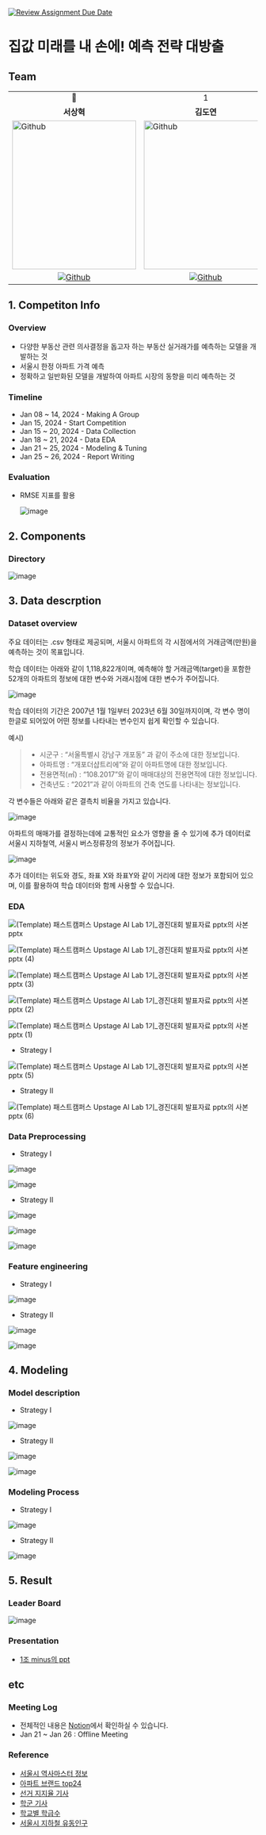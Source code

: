 [![Review Assignment Due Date](https://classroom.github.com/assets/deadline-readme-button-24ddc0f5d75046c5622901739e7c5dd533143b0c8e959d652212380cedb1ea36.svg)](https://classroom.github.com/a/g6ZC_OOE)
# 집값 미래를 내 손에! 예측 전략 대방출

## Team
<table>
  <tr>
    <td> <div align=center> 👑 </div> </td>
    <td> <div align=center>  1 </div> </td>
    <td> <div align=center>  2 </div> </td>
    <td> <div align=center>  3 </div> </td>
  </tr>
  <tr>
    <td> <div align=center> <b>서상혁</b> </div> </td>
    <td> <div align=center> <b>김도연</b> </div> </td>
    <td> <div align=center> <b>김다운</b> </div> </td>
    <td> <div align=center> <b>신동혁</b> </div> </td>
  </tr>
  <tr>
    <td> <img alt="Github" src ="https://github.com/UpstageAILab/upstage-ml-regression-01/assets/76687996/a4dbcdb5-1d28-4b91-8555-1168abffc1d0" width="250" height="300"/> </td>
    <td> <img alt="Github" src ="https://github.com/UpstageAILab/upstage-ml-regression-01/assets/76687996/3d913931-5797-4689-aea2-3ef12bc47ef0" width="250" height="300"/> </td>
    <td> <img alt="Github" src ="https://github.com/UpstageAILab/upstage-ml-regression-01/assets/76687996/0f945311-9828-4e50-a60c-fc4db3fa3b9d" width="250" height="300"/> </td>
    <td> <img alt="Github" src ="https://github.com/UpstageAILab/upstage-ml-regression-01/assets/76687996/c4cb11ba-e02f-4776-97c8-9585ae4b9f1d" width="250" height="300"/> </td>
  </tr>
  <tr>
    <td> <div align=center> <a href="https://github.com/devhyuk96"> <img alt="Github" src ="https://img.shields.io/badge/Github-181717.svg?&style=plastic&logo=Github&logoColor=white"/> </div> </td>
    <td> <div align=center> <a href="https://github.com/d-yeon"> <img alt="Github" src ="https://img.shields.io/badge/Github-181717.svg?&style=plastic&logo=Github&logoColor=white"/> </div> </td>
    <td> <div align=center> <a href="https://github.com/Daw-ny"> <img alt="Github" src ="https://img.shields.io/badge/Github-181717.svg?&style=plastic&logo=Github&logoColor=white"/> </div> </td>
    <td> <div align=center> <a href="https://github.com/HyeokHam"> <img alt="Github" src ="https://img.shields.io/badge/Github-181717.svg?&style=plastic&logo=Github&logoColor=white"/> </div> </td>
    </tr>
</table>

      
## 1. Competiton Info

### Overview

- 다양한 부동산 관련 의사결정을 돕고자 하는 부동산 실거래가를 예측하는 모델을 개발하는 것
- 서울시 한정 아파트 가격 예측
- 정확하고 일반화된 모델을 개발하여 아파트 시장의 동향을 미리 예측하는 것

### Timeline

- Jan 08 ~ 14, 2024 - Making A Group
- Jan 15, 2024 - Start Competition
- Jan 15 ~ 20, 2024 - Data Collection
- Jan 18 ~ 21, 2024 - Data EDA
- Jan 21 ~ 25, 2024 - Modeling & Tuning
- Jan 25 ~ 26, 2024 - Report Writing

### Evaluation

- RMSE 지표를 활용
  
  ![image](https://github.com/UpstageAILab/upstage-ml-regression-01/assets/76687996/5cfa5fdc-7256-4972-98af-f15ad54f8361)


## 2. Components

### Directory

![image](https://github.com/UpstageAILab/upstage-ml-regression-01/assets/76687996/cc50aae1-aebd-4fe0-8d1e-30f6c576b236)


## 3. Data descrption

### Dataset overview

주요 데이터는 .csv 형태로 제공되며, 서울시 아파트의 각 시점에서의 거래금액(만원)을 예측하는 것이 목표입니다.

학습 데이터는 아래와 같이 1,118,822개이며, 예측해야 할 거래금액(target)을 포함한 52개의 아파트의 정보에 대한 변수와 거래시점에 대한 변수가 주어집니다.

![image](https://github.com/UpstageAILab/upstage-ml-regression-01/assets/76687996/9c3d2f9e-ac4c-4f1f-be3c-3f2447dfcc9a)

학습 데이터의 기간은 2007년 1월 1일부터 2023년 6월 30일까지이며, 각 변수 명이 한글로 되어있어 어떤 정보를 나타내는 변수인지 쉽게 확인할 수 있습니다.

예시)
> - 시군구 : “서울특별시 강남구 개포동” 과 같이 주소에 대한 정보입니다.
> - 아파트명 : “개포더샵트리에”와 같이 아파트명에 대한 정보입니다.
> - 전용면적(㎡) : “108.2017”와 같이 매매대상의 전용면적에 대한 정보입니다.
> - 건축년도 : “2021”과 같이 아파트의 건축 연도를 나타내는 정보입니다.

각 변수들은 아래와 같은 결측치 비율을 가지고 있습니다.

![image](https://github.com/UpstageAILab/upstage-ml-regression-01/assets/76687996/a4ba70e3-f9f2-47dd-8d3f-aae5ad104bac)

아파트의 매매가를 결정하는데에 교통적인 요소가 영향을 줄 수 있기에 추가 데이터로 서울시 지하철역, 서울시 버스정류장의 정보가 주어집니다. 

![image](https://github.com/UpstageAILab/upstage-ml-regression-01/assets/76687996/d1f86dad-e331-4a13-b010-bcb2cbd63312)

추가 데이터는 위도와 경도, 좌표 X와 좌표Y와 같이 거리에 대한 정보가 포함되어 있으며, 이를 활용하여 학습 데이터와 함께 사용할 수 있습니다. 


### EDA

![(Template)  패스트캠퍼스  Upstage AI Lab 1기_경진대회 발표자료 pptx의 사본 pptx](https://github.com/UpstageAILab/upstage-ml-regression-01/assets/147508048/5d9c6ab4-dbe3-4f19-afea-ad6f20295be6)

![(Template)  패스트캠퍼스  Upstage AI Lab 1기_경진대회 발표자료 pptx의 사본 pptx (4)](https://github.com/UpstageAILab/upstage-ml-regression-01/assets/147508048/aacd6d1b-aa6a-408b-b51b-6ec9d08dee90)

![(Template)  패스트캠퍼스  Upstage AI Lab 1기_경진대회 발표자료 pptx의 사본 pptx (3)](https://github.com/UpstageAILab/upstage-ml-regression-01/assets/147508048/85150fdf-4106-4da0-a3a6-974592f16511)

![(Template)  패스트캠퍼스  Upstage AI Lab 1기_경진대회 발표자료 pptx의 사본 pptx (2)](https://github.com/UpstageAILab/upstage-ml-regression-01/assets/147508048/752ce1e3-e684-4f46-a12c-60dc2eca35f6)

![(Template)  패스트캠퍼스  Upstage AI Lab 1기_경진대회 발표자료 pptx의 사본 pptx (1)](https://github.com/UpstageAILab/upstage-ml-regression-01/assets/147508048/d5961dc0-bc64-44c4-b9f6-ffdc529d6dad)

- Strategy I

![(Template)  패스트캠퍼스  Upstage AI Lab 1기_경진대회 발표자료 pptx의 사본 pptx (5)](https://github.com/UpstageAILab/upstage-ml-regression-01/assets/147508048/b3211fe9-ad74-4630-bfa0-72dc53b5c4fa)

- Strategy II
  
![(Template)  패스트캠퍼스  Upstage AI Lab 1기_경진대회 발표자료 pptx의 사본 pptx (6)](https://github.com/UpstageAILab/upstage-ml-regression-01/assets/147508048/eb924a68-51c5-41bc-acad-ca33d926ae42)


### Data Preprocessing

- Strategy I

![image](https://github.com/UpstageAILab/upstage-ml-regression-01/assets/94885063/ed9f511a-4b41-4f04-a172-e35ae2082fcb)

![image](https://github.com/UpstageAILab/upstage-ml-regression-01/assets/94885063/6fd35ee5-e4d6-4591-bb33-633b56ce8b5b)

- Strategy II

![image](https://github.com/UpstageAILab/upstage-ml-regression-01/assets/94885063/e9ccdf76-1c6e-4afb-a642-5a4786ffeda1)
 
![image](https://github.com/UpstageAILab/upstage-ml-regression-01/assets/94885063/6786f014-1c70-4fda-a32d-7c4cbcbe035a)

![image](https://github.com/UpstageAILab/upstage-ml-regression-01/assets/94885063/0eaa7c86-9cdd-47fe-8dbe-47d8403c6e8f)


### Feature engineering

- Strategy I
  
![image](https://github.com/UpstageAILab/upstage-ml-regression-01/assets/94885063/e45843f4-8716-49c9-a2f9-a7adb8cdafdb)

- Strategy II

![image](https://github.com/UpstageAILab/upstage-ml-regression-01/assets/94885063/91efe0d5-429a-440b-b2de-f721b13da539)

![image](https://github.com/UpstageAILab/upstage-ml-regression-01/assets/94885063/b4329e18-621e-4cd7-af7c-6967d237b880)


## 4. Modeling

### Model description

- Strategy I

![image](https://github.com/UpstageAILab/upstage-ml-regression-01/assets/94885063/ec35b877-7333-4bb3-b500-4c05a8d4478d)

- Strategy II

![image](https://github.com/UpstageAILab/upstage-ml-regression-01/assets/94885063/d725ff11-f1f5-4a01-beca-e6fc6c2039d7)

![image](https://github.com/UpstageAILab/upstage-ml-regression-01/assets/94885063/aa61677a-f8e0-4d24-b482-73b38930dc74)


### Modeling Process

- Strategy I

![image](https://github.com/UpstageAILab/upstage-ml-regression-01/assets/94885063/8679f49f-7fce-42c6-a304-359c9f291d79)


- Strategy II

![image](https://github.com/UpstageAILab/upstage-ml-regression-01/assets/94885063/a707928f-81e2-4a46-9c2b-b3f539585884)


## 5. Result

### Leader Board

![image](https://github.com/UpstageAILab/upstage-ml-regression-01/assets/76687996/d687d43e-b43c-4ba3-abb3-cab2f925b939)

### Presentation

- [1조 minus의 ppt](https://docs.google.com/presentation/d/1LmVvBo0ZpkWONN22q8OppNOOL5F3Ds9N/edit)

## etc

### Meeting Log

- 전체적인 내용은 [Notion](https://www.notion.so/1-c35e90521c3e445888e2218d9871acf5)에서 확인하실 수 있습니다.
- Jan 21 ~ Jan 26 : Offline Meeting

### Reference

- [서울시 역사마스터 정보](https://data.seoul.go.kr/dataList/OA-21232/S/1/datasetView.do)
- [아파트 브랜드 top24](https://brikorea.com/bbs/board.php?bo_table=rep_1&wr_id=2584&sfl=wr_subject&stx=%EC%95%84%ED%8C%8C%ED%8A%B8&sop=and)
- [선거 지지율 기사](https://www.joongang.co.kr/article/25055110#home)
- [학군 기사](https://www.sentv.co.kr/news/view/669378)
- [학교별 학급수](https://www.schoolinfo.go.kr/ng/go/pnnggo_a01_l2.do)
- [서울시 지하철 유동인구](https://data.seoul.go.kr/dataList/OA-12252/S/1/datasetView.do)

